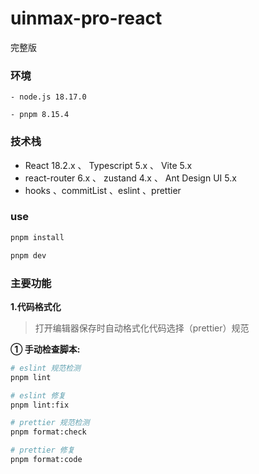 # uinmax-pro-react
完整版

### 环境

```nodemon
- node.js 18.17.0

- pnpm 8.15.4
```

### 技术栈

- React 18.2.x 、 Typescript 5.x 、 Vite 5.x
- react-router 6.x 、 zustand 4.x 、 Ant Design UI 5.x
- hooks 、commitList 、eslint 、prettier

### use

```bash
pnpm install

pnpm dev
```

### 主要功能

**1.代码格式化**

> 打开编辑器保存时自动格式化代码选择（prettier）规范

**① 手动检查脚本:**

```bash
# eslint 规范检测
pnpm lint

# eslint 修复
pnpm lint:fix

# prettier 规范检测
pnpm format:check

# prettier 修复
pnpm format:code
```
